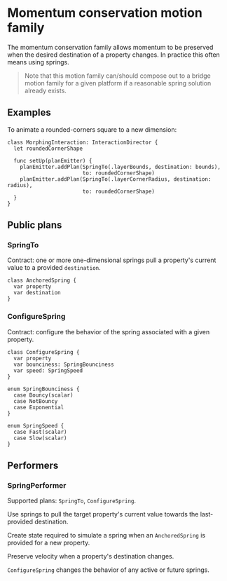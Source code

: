 # Momentum conservation motion family

The momentum conservation family allows momentum to be preserved when the desired destination of a property changes. In practice this often means using springs.

> Note that this motion family can/should compose out to a bridge motion family for a given platform if a reasonable spring solution already exists.

## Examples

To animate a rounded-corners square to a new dimension:

    class MorphingInteraction: InteractionDirector {
      let roundedCornerShape
      
      func setUp(planEmitter) {
        planEmitter.addPlan(SpringTo(.layerBounds, destination: bounds),
                            to: roundedCornerShape)
        planEmitter.addPlan(SpringTo(.layerCornerRadius, destination: radius),
                            to: roundedCornerShape)
      }
    }

## Public plans

### SpringTo

Contract: one or more one-dimensional springs pull a property's current value to a provided `destination`.

    class AnchoredSpring {
      var property
      var destination
    }

### ConfigureSpring

Contract: configure the behavior of the spring associated with a given property.

    class ConfigureSpring {
      var property
      var bounciness: SpringBounciness
      var speed: SpringSpeed
    }

    enum SpringBounciness {
      case Bouncy(scalar)
      case NotBouncy
      case Exponential
    }

    enum SpringSpeed {
      case Fast(scalar)
      case Slow(scalar)
    }

## Performers

### SpringPerformer

Supported plans: `SpringTo`, `ConfigureSpring`.

Use springs to pull the target property's current value towards the last-provided destination.

Create state required to simulate a spring when an `AnchoredSpring` is provided for a new property.

Preserve velocity when a property's destination changes.

`ConfigureSpring` changes the behavior of any active or future springs.
